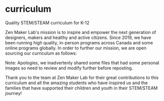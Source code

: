 # curriculum
Quality STEM/STEAM curriculum for K-12

Zen Maker Lab's mission is to inspire and empower the next generation of designers, makers and healthy and active citizens.
Since 2019, we have been running high quality, in-person programs across Canada and some online programs globally.
In order to further our mission, we are open sourcing our curriculum as follows:

Note: Apologies, we inadvertenly shared some files that had some personal images so need to review and modify further before reposting. 

Thank you to the team at Zen Maker Lab for their great contributions to this curriculum and all the amazing students who have inspired us and the families that have supported their children and youth in their STEM/STEAM journey!
